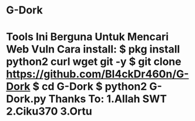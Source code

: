 # G-Dork
# Tools Ini Berguna Untuk Mencari Web Vuln  Cara install:  $ pkg install python2 curl wget git -y $ git clone https://github.com/Bl4ckDr460n/G-Dork $ cd G-Dork $ python2 G-Dork.py   Thanks To: 1.Allah SWT 2.Ciku370 3.Ortu
